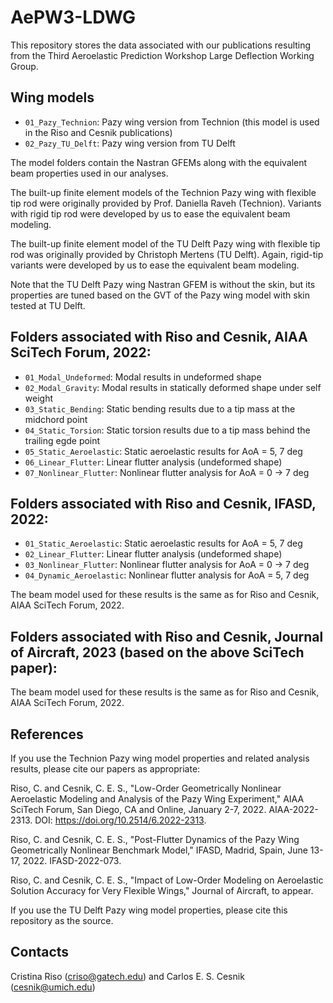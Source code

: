 # AePW3-LDWG

This repository stores the data associated with our publications resulting from the Third Aeroelastic Prediction Workshop Large Deflection Working Group.

## Wing models

* `01_Pazy_Technion`: Pazy wing version from Technion (this model is used in the Riso and Cesnik publications)
* `02_Pazy_TU_Delft`: Pazy wing version from TU Delft     

The model folders contain the Nastran GFEMs along with the equivalent beam properties used in our analyses.

The built-up finite element models of the Technion Pazy wing with flexible tip rod were originally provided by Prof. Daniella Raveh (Technion). Variants with rigid tip rod were developed by us to ease the equivalent beam modeling.

The built-up finite element model of the TU Delft Pazy wing with flexible tip rod was originally provided by Christoph Mertens (TU Delft). Again, rigid-tip variants were developed by us to ease the equivalent beam modeling.

Note that the TU Delft Pazy wing Nastran GFEM is without the skin, but its properties are tuned based on the GVT of the Pazy wing model with skin tested at TU Delft. 

## Folders associated with Riso and Cesnik, AIAA SciTech Forum, 2022:

* `01_Modal_Undeformed`: Modal results in undeformed shape 
* `02_Modal_Gravity`: Modal results in statically deformed shape under self weight 
* `03_Static_Bending`: Static bending results due to a tip mass at the midchord point 
* `04_Static_Torsion`: Static torsion results due to a tip mass behind the trailing egde point 
* `05_Static_Aeroelastic`: Static aeroelastic results for AoA = 5, 7 deg
* `06_Linear_Flutter`: Linear flutter analysis (undeformed shape) 
* `07_Nonlinear_Flutter`: Nonlinear flutter analysis for AoA = 0 -> 7 deg

## Folders associated with Riso and Cesnik, IFASD, 2022:

* `01_Static_Aeroelastic`: Static aeroelastic results for AoA = 5, 7 deg
* `02_Linear_Flutter`: Linear flutter analysis (undeformed shape) 
* `03_Nonlinear_Flutter`: Nonlinear flutter analysis for AoA = 0 -> 7 deg
* `04_Dynamic_Aeroelastic`: Nonlinear flutter analysis for AoA = 5, 7 deg

The beam model used for these results is the same as for Riso and Cesnik, AIAA SciTech Forum, 2022.

## Folders associated with Riso and Cesnik, Journal of Aircraft, 2023 (based on the above SciTech paper):

The beam model used for these results is the same as for Riso and Cesnik, AIAA SciTech Forum, 2022.

## References 

If you use the Technion Pazy wing model properties and related analysis results, please cite our papers as appropriate:

Riso, C. and Cesnik, C. E. S., "Low-Order Geometrically Nonlinear Aeroelastic Modeling and Analysis of the Pazy Wing Experiment," AIAA SciTech Forum, San Diego, CA and Online, January 2-7, 2022. AIAA-2022-2313. DOI: https://doi.org/10.2514/6.2022-2313. 

Riso, C. and Cesnik, C. E. S., "Post-Flutter Dynamics of the Pazy Wing Geometrically Nonlinear Benchmark Model," IFASD, Madrid, Spain, June 13-17, 2022. IFASD-2022-073. 

Riso, C. and Cesnik, C. E. S., "Impact of Low-Order Modeling on Aeroelastic Solution Accuracy for Very Flexible Wings," Journal of Aircraft, to appear. 

If you use the TU Delft Pazy wing model properties, please cite this repository as the source.

## Contacts 

Cristina Riso (criso@gatech.edu) and Carlos E. S. Cesnik (cesnik@umich.edu)
